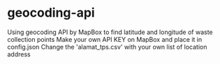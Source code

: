 # geocoding-api
Using geocoding API by MapBox to find latitude and longitude of waste collection points
Make your own API KEY on MapBox and place it in config.json
Change the 'alamat_tps.csv' with your own list of location address
